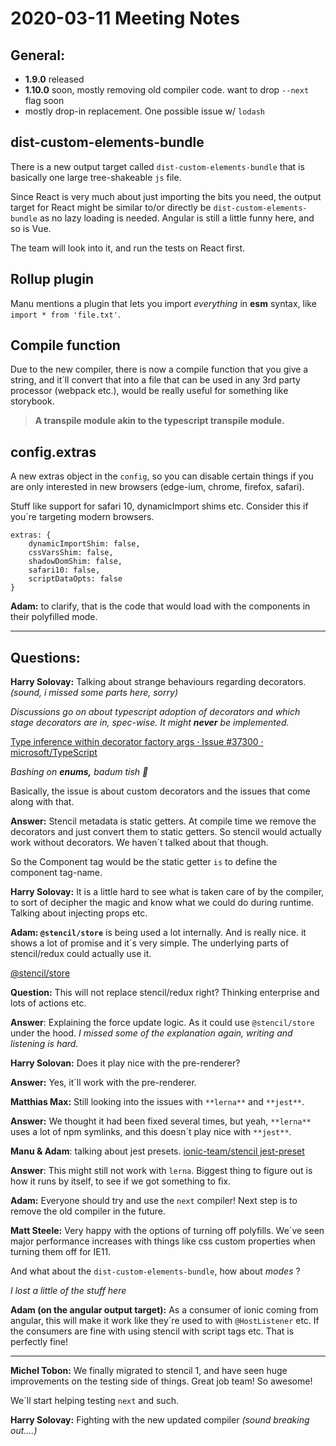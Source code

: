 # 2020-03-11 Meeting Notes


## General:
* **1.9.0** released
* **1.10.0** soon, mostly removing old compiler code. want to drop `--next` flag soon
* mostly drop-in replacement. One possible issue w/ `lodash`

## dist-custom-elements-bundle

There is a new output target called `dist-custom-elements-bundle` that is basically one large tree-shakeable `js` file.

Since React is very much about just importing the bits you need, the output target for React might be similar to/or directly be `dist-custom-elements-bundle` as no lazy loading is needed. Angular is still a little funny here, and so is Vue.

The team will look into it, and run the tests on React first.

## Rollup plugin

Manu mentions a plugin that lets you import _everything_ in **esm** syntax, like `import * from 'file.txt'`.

## Compile function

Due to the new compiler, there is now a compile function that you give a string, and it´ll convert that into a file that can be used in any 3rd party processor (webpack etc.), would be really useful for something like storybook.

> **A transpile module akin to the typescript transpile module.**

## config.extras

A new extras object in the `config`, so you can disable certain things if you are only interested in new browsers (edge-ium, chrome, firefox, safari). 

Stuff like support for safari 10, dynamicImport shims etc. Consider this if you´re targeting modern browsers.

```
extras: { 
	dynamicImportShim: false, 
	cssVarsShim: false, 
	shadowDomShim: false, 
	safari10: false, 
	scriptDataOpts: false 
}
```

**Adam:** to clarify, that is the code that would load with the components in their polyfilled mode.

-----

## Questions:

**Harry Solovay:** Talking about strange behaviours regarding decorators.  _(sound, i missed some parts here, sorry)_

*Discussions go on about typescript adoption of decorators and which stage decorators are in, spec-wise. It might **never** be implemented.*

[Type inference within decorator factory args · Issue #37300 · microsoft/TypeScript](https://github.com/microsoft/TypeScript/issues/37300)

*Bashing on **enums,** badum tish 🥁*

Basically, the issue is about custom decorators and the issues that come along with that.

**Answer:** Stencil metadata is static getters. At compile time we remove the decorators and just convert them to static getters. So stencil would actually work without decorators. We haven´t talked about that though.

So the Component tag would be the static getter `is` to define the component tag-name.

**Harry Solovay:** It is a little hard to see what is taken care of by the compiler, to sort of decipher the magic and know what we could do during runtime. Talking about injecting props etc.

**Adam: `@stencil/store`** is being used a lot internally. And is really nice. it shows a lot of promise and it´s very simple. The underlying parts of stencil/redux could actually use it.

[@stencil/store](https://www.npmjs.com/package/@stencil/store)

**Question:** This will not replace stencil/redux right? Thinking enterprise and lots of actions etc.

**Answer**: Explaining the force update logic. As it could use `@stencil/store` under the hood. *I missed some of the explanation again, writing and listening is hard.*

**Harry Solovan:** Does it play nice with the pre-renderer?

**Answer:** Yes, it´ll work with the pre-renderer.

**Matthias Max:** Still looking into the issues with `**lerna**` and `**jest**`.

**Answer:** We thought it had been fixed several times, but yeah, `**lerna**` uses a lot of npm symlinks, and this doesn´t play nice with `**jest**`. 

**Manu & Adam**: talking about jest presets. [ionic-team/stencil jest-preset](https://github.com/ionic-team/stencil/blob/master/scripts/bundles/helpers/jest/jest-preset.js)

**Answer**: This might still not work with `lerna`. Biggest thing to figure out is how it runs by itself, to see if we got something to fix.

**Adam:** Everyone should try and use the `next` compiler! Next step is to remove the old compiler in the future.

**Matt Steele:** Very happy with the options of turning off polyfills. We´ve seen major performance increases with things like css custom properties when turning them off for IE11.

And what about the `dist-custom-elements-bundle`, how about *modes* ?

*I lost a little of the stuff here*

**Adam (on the angular output target):** As a consumer of ionic coming from angular, this will make it work like they´re used to with `@HostListener` etc. If the consumers are fine with using stencil with script tags etc. That is perfectly fine!

---

**Michel Tobon:** We finally migrated to stencil 1, and have seen huge improvements on the testing side of things. Great job team! So awesome!

We´ll start helping testing `next` and such.

**Harry Solovay:** Fighting with the new updated compiler *(sound breaking out....)*